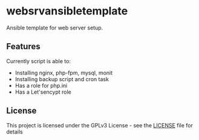 # websrvansibletemplate

Ansible template for web server setup.

## Features

Currently script is able to:
- Installing nginx, php-fpm, mysql, monit
- Installing backup script and cron task
- Has a role for php.ini
- Has a Let'sencypt role

## License

This project is licensed under the GPLv3 License - see the [LICENSE](LICENSE) file for details